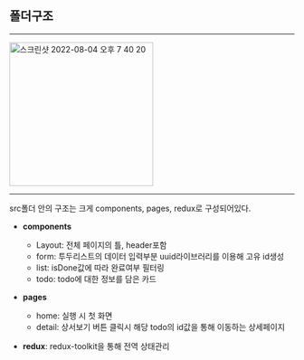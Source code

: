 ## 폴더구조

---

<img width="254" alt="스크린샷 2022-08-04 오후 7 40 20" src="https://user-images.githubusercontent.com/79635274/182827983-db1416e4-2a0b-4760-9288-bb1dc1459abf.png">

---

src폴더 안의 구조는 크게 components, pages, redux로 구성되어있다.

- **components**

  - Layout:
    전체 페이지의 틀, header포함
  - form:
    투두리스트의 데이터 입력부분 uuid라이브러리를 이용해 고유 id생성
  - list:
    isDone값에 따라 완료여부 필터링
  - todo:
    todo에 대한 정보를 담은 카드

- **pages**

  - home:
    실행 시 첫 화면
  - detail:
    상서보기 버튼 클릭시 해당 todo의 id값을 통해 이동하는 상세페이지

- **redux**:
  redux-toolkit을 통해 전역 상태관리
